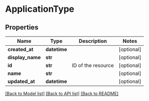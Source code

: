 # ApplicationType

## Properties
Name | Type | Description | Notes
------------ | ------------- | ------------- | -------------
**created_at** | **datetime** |  | [optional] 
**display_name** | **str** |  | [optional] 
**id** | **str** | ID of the resource | [optional] 
**name** | **str** |  | [optional] 
**updated_at** | **datetime** |  | [optional] 

[[Back to Model list]](../README.md#documentation-for-models) [[Back to API list]](../README.md#documentation-for-api-endpoints) [[Back to README]](../README.md)


